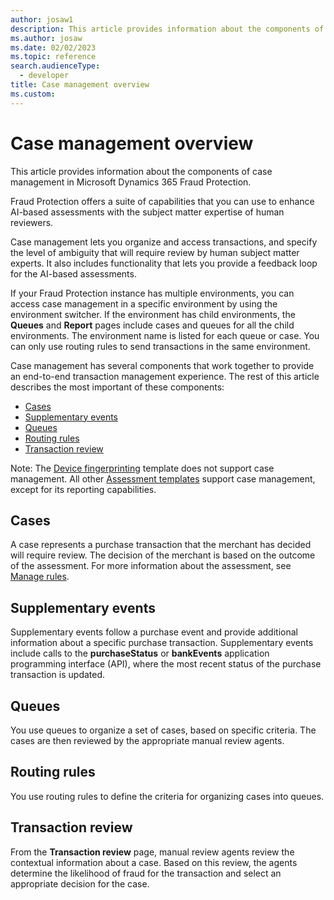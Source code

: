 ```yaml
---
author: josaw1
description: This article provides information about the components of case management in Microsoft Dynamics 365 Fraud Protection.
ms.author: josaw
ms.date: 02/02/2023
ms.topic: reference
search.audienceType:
  - developer
title: Case management overview
ms.custom:
---
```


# Case management overview

This article provides information about the components of case management in Microsoft Dynamics 365 Fraud Protection.

Fraud Protection offers a suite of capabilities that you can use to enhance AI-based assessments with the subject matter expertise of human reviewers.

Case management lets you organize and access transactions, and specify the level of ambiguity that will require review by human subject matter experts. It also includes functionality that lets you provide a feedback loop for the AI-based assessments.

If your Fraud Protection instance has multiple environments, you can access case management in a specific environment by using the environment switcher. If the environment has child environments, the **Queues** and **Report** pages include cases and queues for all the child environments. The environment name is listed for each queue or case. You can only use routing rules to send transactions in the same environment. 

Case management has several components that work together to provide an end-to-end transaction management experience. The rest of this article describes the most important of these components:

- [Cases](#cases)
- [Supplementary events](#supplementary-events)
- [Queues](#queues)
- [Routing rules](#routing-rules)
- [Transaction review](#transaction-review)

Note: The [Device fingerprinting](assessment-create-new.md#device-fingerprinting-template) template does not support case management.  All other [Assessment templates](assessment-create-new.md#assessment-wizard-select-template) support case management, except for its reporting capabilities.

## Cases

A case represents a purchase transaction that the merchant has decided will require review. The decision of the merchant is based on the outcome of the assessment. For more information about the assessment, see [Manage rules](rules.md#conditions).

## Supplementary events

Supplementary events follow a purchase event and provide additional information about a specific purchase transaction. Supplementary events include calls to the **purchaseStatus** or **bankEvents** application programming interface (API), where the most recent status of the purchase transaction is updated.
 
## Queues

You use queues to organize a set of cases, based on specific criteria. The cases are then reviewed by the appropriate manual review agents.

## Routing rules

You use routing rules to define the criteria for organizing cases into queues.

## Transaction review

From the **Transaction review** page, manual review agents review the contextual information about a case. Based on this review, the agents determine the likelihood of fraud for the transaction and select an appropriate decision for the case. 
